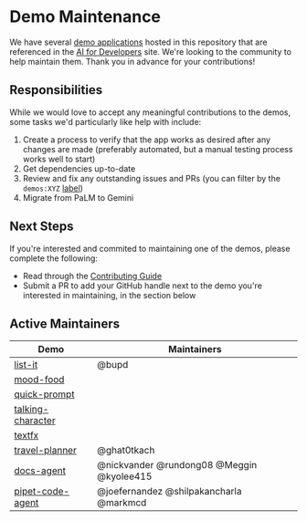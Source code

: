 # Demo Maintenance

We have several [demo applications](https://github.com/google/generative-ai-docs/tree/main/demos/palm) hosted in this repository that are referenced in the [AI for Developers](https://ai.google.dev/develop/sample-apps) site. We're looking to the community to help maintain them. 
Thank you in advance for your contributions!

## Responsibilities

While we would love to accept any meaningful contributions to the demos, some tasks we'd particularly like help with include:
1. Create a process to verify that the app works as desired after any changes are made (preferably automated, but a manual testing process works well to start)
2. Get dependencies up-to-date
3. Review and fix any outstanding issues and PRs (you can filter by the `demos:XYZ` [label](https://github.com/google/generative-ai-docs/labels?q=demos%3A))
4. Migrate from PaLM to Gemini

## Next Steps

If you're interested and commited to maintaining one of the demos, please complete the following:
- Read through the [Contributing Guide](https://github.com/google/generative-ai-docs/blob/main/CONTRIBUTING.md)
- Submit a PR to add your GitHub handle next to the demo you're interested in maintaining, in the section below

## Active Maintainers

| Demo  | Maintainers |
| ------------- | ------------- |
| [list-it](https://github.com/google/generative-ai-docs/tree/main/demos/palm/web/list-it)  | @bupd |
| [mood-food](https://github.com/google/generative-ai-docs/tree/main/demos/palm/web/mood-food)  |   |
| [quick-prompt](https://github.com/google/generative-ai-docs/tree/main/demos/palm/web/quick-prompt)  |   |
| [talking-character](https://github.com/google/generative-ai-docs/tree/main/demos/palm/web/talking-character)  |   |
| [textfx](https://github.com/google/generative-ai-docs/tree/main/demos/palm/web/textfx)  |   |
| [travel-planner](https://github.com/google/generative-ai-docs/tree/main/demos/palm/web/travel-planner)  | @ghat0tkach  |
| [docs-agent](https://github.com/google/generative-ai-docs/tree/main/demos/palm/python/docs-agent)  | @nickvander @rundong08 @Meggin @kyolee415  |
| [pipet-code-agent](https://github.com/google/generative-ai-docs/tree/main/demos/palm/node/pipet-code-agent)  | @joefernandez @shilpakancharla @markmcd  |
